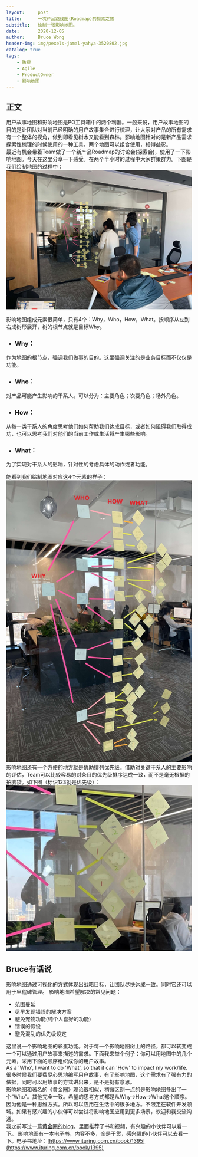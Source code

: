 ```yaml
---
layout:     post
title:      一次产品路线图(Roadmap)的探索之旅
subtitle:   绘制一张影响地图。
date:       2020-12-05
author:     Bruce Wong
header-img: img/pexels-jamal-yahya-3520802.jpg 
catalog: true
tags:
    - 敏捷
    - Agile
    - ProductOwner
    - 影响地图
---
```

## 正文
用户故事地图和影响地图是PO工具箱中的两个利器。一般来说，用户故事地图的目的是让团队对当前已经明确的用户故事集合进行梳理，让大家对产品的所有需求有一个整体的视角，做到即看见树木又能看到森林。影响地图针对的是新产品需求探索性梳理的时候使用的一种工具。两个地图可以组合使用，相得益彰。  
最近有机会带着Team做了一个新产品Roadmap的讨论会(探索会)，使用了一下影响地图。今天在这里分享一下感受。在两个半小时的过程中大家群策群力。下图是我们绘制地图的过程中：  
![impactmap](/img/scrum/impactmap_team.jpg)  

影响地图组成元素很简单，只有4个：Why，Who，How，What。按顺序从左到右成树形展开，树的根节点就是目标Why。  
+ ### Why：  
作为地图的根节点，强调我们做事的目的。这里强调关注的是业务目标而不仅仅是功能。
+ ### Who：  
对产品可能产生影响的干系人。可以分为：主要角色；次要角色；场外角色。
+ ### How：  
从每一类干系人的角度思考他们如何帮助我们达成目标，或者如何阻碍我们取得成功，也可以思考我们对他们的当前工作或生活将产生哪些影响。
+ ### What：  
为了实现对干系人的影响，针对性的考虑具体的动作或者功能。  

能看到我们绘制地图对应这4个元素的样子：    
![impactmap](/img/scrum/impactmap.jpg)   
影响地图还有一个方便的地方就是协助排列优先级。借助对关键干系人的主要影响的评估，Team可以比较容易的对条目的优先级排序达成一致，而不是毫无根据的拍脑袋。如下图（标识123就是优先级）：  
![impactmap](/img/scrum/impactmap_priority.jpg)

## Bruce有话说  
影响地图通过可视化的方式体现出战略目标，让团队尽快达成一致。同时它还可以用于里程碑管理。
影响地图希望解决的常见问题：  
+ 范围蔓延  
+ 尽早发现错误的解决方案  
+ 避免宠物功能(纯个人喜好的功能)  
+ 错误的假设  
+ 避免混乱的优先级设定  

这里说一个影响地图的彩蛋功能。对于每一个影响地图树上的路径，都可以转变成一个可以通过用户故事来描述的需求。下面我来举个例子：你可以用地图中的几个元素，采用下面的顺序组织成你的用户故事。  
As a 'Who', I want to do 'What', so that it can 'How' to impact my work/life.  
很多时候我们要费尽心思地编写用户故事，有了影响地图，这个需求有了强有力的依据，同时可以用故事的方式讲出来，是不是挺有意思。  
影响地图和著名的《黄金圈》理论很相似，稍微区别一点的是影响地图多出了一个“Who”。其他完全一致。希望的思考方式都是从Why->How->What这个顺序。因为他是一种思维方式。所以可以应用在生活中的很多地方。不限定在软件开发领域。如果有感兴趣的小伙伴可以尝试将影响地图应用到更多场景，欢迎和我交流沟通。  
我之前写过一篇[黄金圈的blog](https://brucetalk.com/2020/07/11/power_of_why/)。里面推荐了书和视频，有兴趣的小伙伴可以看一下。 影响地图有一本电子书，内容不多，全是干货，感兴趣的小伙伴可以去看一下。电子书地址：[https://www.ituring.com.cn/book/1395](https://www.ituring.com.cn/book/1395)
